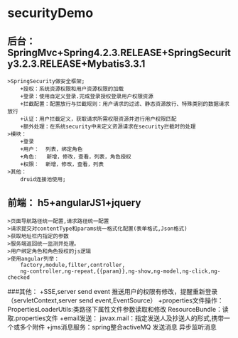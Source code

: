 # securityDemo

## 后台：SpringMvc+Spring4.2.3.RELEASE+SpringSecurity3.2.3.RELEASE+Mybatis3.3.1
    >SpringSecurity做安全框架;
        +授权：系统资源权限和用户资源权限的加载
        +登录：使用自定义登录.完成登录授权登录用户权限资源
        +拦截配置：配置放行与拦截规则：用户请求的过滤、静态资源放行、特殊类别的数据请求放行
        +认证：用户拦截定义，获取请求所需权限资源并进行用户权限匹配
        +额外处理：在系统security中未定义资源请求在security拦截时的处理
    >模块：
        +登录
        +用户：  列表，绑定角色
        +角色:   新增，修改，查看，列表，角色授权
        +权限：  新增，修改，查看，列表
    >其他：
        druid连接池使用;


## 前端： h5+angularJS1+jquery
    >页面导航路径统一配置,请求路径统一配置
    >请求提交对contentType和params统一格式化配置(表单格式,Json格式)
    >获取地址栏内指定的参数
    >服务端返回统一监测并处理。
    >用户绑定角色和角色授权的js逻辑
    >使用angular列举：
        factory,module,filter,controller,
        ng-controller,ng-repeat,{{param}},ng-show,ng-model,ng-click,ng-checked

###其他：
    +SSE,server send event
        推送用户的权限有修改，提醒重新登录（servletContext,server send event,EventSource）
    +properties文件操作：
        PropertiesLoaderUtils:类路径下属性文件参数读取和修改
        ResourceBundle：读取.properties文件
    +email发送：
        javax.mail：指定发送人及抄送人的形式,携带一个或多个附件
    +jms消息服务：spring整合activeMQ
        发送消息
        异步监听消息
